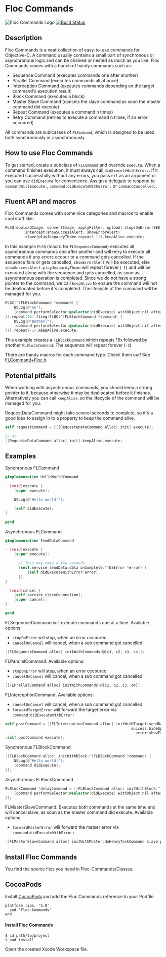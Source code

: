 # Floc Commands
![Floc Commands Logo](http://sschmid.com/Dev/iOS/Libs/Floc-Commands/Floc-Commands-128.png)
[![Build Status](https://travis-ci.org/sschmid/Floc-Commands.png?branch=master)](https://travis-ci.org/sschmid/Floc-Commands)

## Description
Floc Commands is a neat collection of easy-to-use commands for Objective-C.
A command usually contains a small part of synchronous or asynchronous logic and can be chained or nested
as much as you like. Floc Commands comes with a bunch of handy commands such as:

* Sequence Command (executes commands one after another)
* Parallel Command (executes commands all at once)
* Interception Command (executes commands depending on the target command's execution result)
* Block Command (executes a block)
* Master Slave Command (cancels the slave command as soon the master command did execute)
* Repeat Command (executes a command n times)
* Retry Command (retries to execute a command n times, if an error occoured)

All commands are sublcasses of `FLCommand`, which is designed to be used both synchronously or asynchronously.

## How to use Floc Commands
To get started, create a subclass of `FLCommand` and override `execute`. When a command finishes execution,
it must always call `didExecuteWithError:`. If it executed successfully without any errors, you pass `nil` as an argument
or you can use `didExecute` for convenience. Assign a delegate to respond to `commandWillExecute:`,
`command:didExecuteWithError:` or `commandCancelled:`.

## Fluent API and macros
Floc Commands comes with some nice categories and macros to enable cool stuff like:

```objective-c
FLSQ(dowloadImage, convertImage, applyFilter, upload).stopsOnError(YES).cancelsOnCancel(YES).retry(3)
        .intercept(showSuccessAlert, showErrorAlert)
        .slave(playJeopardyTheme.repeat(-1)).keepAlive.execute;
```
In this example `FLSQ` (macro for `FLSequenceCommand`) executes all asynchronous commands one after another and will
retry to execute all commands if any errors occour or a command gets cancelled. If the sequence fails or gets cancelled,
`showErrorAlert` will be executed, else `showSuccessAlert`.
`playJeopardyTheme` will repeat forever (`-1`) and will be executed along with the sequence and gets cancelled, as soon
as asynchronous operation is completed. Since we do not have a strong pointer to the command, we call `keepAlive` to
ensure the command will not be deallocated before it's completed. The lifecycle of the command will be managed for you.

```objective-c
FLBC(^(FLBlockCommand *command) {
    NSLog(@"na");
    [command performSelector:@selector(didExecute) withObject:nil afterDelay:0.2];
}).repeat(16).flseq(FLBC(^(FLBlockCommand *command) {
    NSLog(@"Batman!");
    [command performSelector:@selector(didExecute) withObject:nil afterDelay:0.2];
})).repeat(-1).keepAlive.execute;
```
This example creates a `FLBlockCommand` which repeats 16x followed by another `FLBlockCommand`. The sequence will repeat forever (`-1`)

There are handy macros for each command type. Check them out!
See [FLCommand+Floc.h](https://github.com/sschmid/Floc-Commands/blob/master/Floc-Commands/Classes/Additions/FLCommand%2BFloc.h)

## Potential pitfalls
When working with asynchronous commands, you should keep a strong pointer to it, because otherwise it may be
deallocated before it finishes. Alternatively you can call `keepAlive`, so the lifecycle of the command will be
managed for you.

RequestDataCommand might take several seconds to complete, so it's a good idea to assign in to a property to keep
the command alive.

```objective-c
self.requestCommand = [[[RequesteDataCommand alloc] init] execute];

// or
[[RequesteDataCommand alloc] init].keepAlive.execute;
```

## Examples
Synchronous FLCommand

```objective-c
@implementation HelloWorldCommand

- (void)execute {
    [super execute];

    NSLog(@"Hello world!");

    [self didExecute];
}

@end
```

Asynchronous FLCommand

```objective-c
@implementation SendDataCommand

- (void)execute {
    [super execute];

      // This may take a few seconds...
      [self.service sendData:data onComplete:^(NSError *error) {
          [self didExecuteWithError:error];
      }];
}

- (void)cancel {
    [self.service closeConnection];
    [super cancel];
}

@end
```

FLSequenceCommand will execute commands one at a time.
Available options:
* `stopOnError` will stop, when an error occoured
* `cancelOnCancel` will cancel, when a sub command got cancelled

```objective-c
[[FLSequenceCommand alloc] initWithCommands:@[c1, c2, c3, c4]];
```

FLParallelCommand.
Available options:
* `stopOnError` will stop, when an error occoured
* `cancelOnCancel` will cancel, when a sub command got cancelled

```objective-c
[[FLPrallelCommand alloc] initWithCommands:@[c1, c2, c3, c4]];
```

FLInterceptionCommand.
Available options:
* `cancelOnCancel` will cancel, when a sub command got cancelled
* `forwardTargetError` will forward the target error via `command:didExecuteWithError:`

```objective-c
self.postCommand = [[FLInterceptionCommand alloc] initWithTarget:sendDataCommand
                                                         success:hideSpinnerCommand
                                                           error:showErrorAlertCommand];
[self.postCommand execute];
```

Synchronous FLBlockCommand

```objective-c
[[FLBlockCommand alloc] initWithBlock:^(FLBlockCommand *command) {
    NSLog(@"Hello world!");
    [command didExecute];
}];
```

Asynchronous FLBlockCommand

```objective-c
FLBlockCommand *delayCommand = [[FLBlockCommand alloc] initWithBlock:^(FLBlockCommand *command) {
    [command performSelector:@selector(didExecute) withObject:nil afterDelay:1];
}];
```

FLMasterSlaveCommand. Executes both commands at the same time and will cancel slave, as soon as the master command did execute.
Available options:
* `forwardMasterError` will forward the matser error via `command:didExecuteWithError:`

```objective-c
[[FLMasterSlaveCommand alloc] initWithMaster:doHeavyTaskCommand slave:playJeopardyMusicCommand];
```

## Install Floc Commands
You find the source files you need in Floc-Commands/Classes.

## CocoaPods
Install [CocoaPods] and add the Floc Commands reference to your Podfile

```
platform :ios, '5.0'
  pod 'Floc-Commands'
end
```

#### Install Floc Commands

```
$ cd path/to/project
$ pod install
```

Open the created Xcode Workspace file.

[CocoaPods]: http://cocoapods.org

